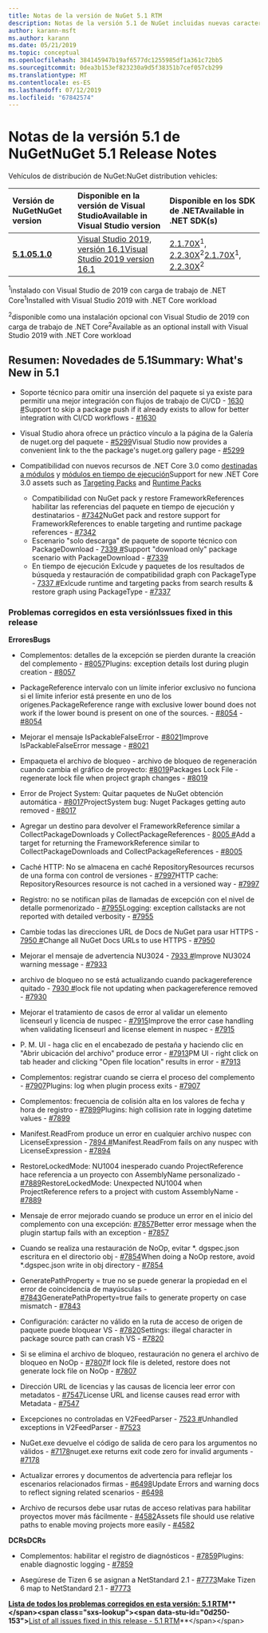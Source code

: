 ```yaml
---
title: Notas de la versión de NuGet 5.1 RTM
description: Notas de la versión 5.1 de NuGet incluidas nuevas características, correcciones de errores y dcr.
author: karann-msft
ms.author: karann
ms.date: 05/21/2019
ms.topic: conceptual
ms.openlocfilehash: 384145947b19af6577dc1255985df1a361c72bb5
ms.sourcegitcommit: 0dea3b153ef823230a9d5f38351b7cef057cb299
ms.translationtype: MT
ms.contentlocale: es-ES
ms.lasthandoff: 07/12/2019
ms.locfileid: "67842574"
---
```

# <a name="nuget-51-release-notes"></a><span data-ttu-id="0d250-103">Notas de la versión 5.1 de NuGet</span><span class="sxs-lookup"><span data-stu-id="0d250-103">NuGet 5.1 Release Notes</span></span>

<span data-ttu-id="0d250-104">Vehículos de distribución de NuGet:</span><span class="sxs-lookup"><span data-stu-id="0d250-104">NuGet distribution vehicles:</span></span>

| <span data-ttu-id="0d250-105">Versión de NuGet</span><span class="sxs-lookup"><span data-stu-id="0d250-105">NuGet version</span></span> | <span data-ttu-id="0d250-106">Disponible en la versión de Visual Studio</span><span class="sxs-lookup"><span data-stu-id="0d250-106">Available in Visual Studio version</span></span>| <span data-ttu-id="0d250-107">Disponible en los SDK de .NET</span><span class="sxs-lookup"><span data-stu-id="0d250-107">Available in .NET SDK(s)</span></span>|
|:---|:---|:---|
| [<span data-ttu-id="0d250-108">**5.1.0**</span><span class="sxs-lookup"><span data-stu-id="0d250-108">**5.1.0**</span></span>](https://nuget.org/downloads) | [<span data-ttu-id="0d250-109">Visual Studio 2019, versión 16.1</span><span class="sxs-lookup"><span data-stu-id="0d250-109">Visual Studio 2019 version 16.1</span></span>](https://visualstudio.microsoft.com/downloads/) | <span data-ttu-id="0d250-110">[2.1.70X](https://dotnet.microsoft.com/download/dotnet-core/2.1)<sup>1</sup>, [2.2.30X](https://dotnet.microsoft.com/download/dotnet-core/2.2)<sup>2</sup></span><span class="sxs-lookup"><span data-stu-id="0d250-110">[2.1.70X](https://dotnet.microsoft.com/download/dotnet-core/2.1)<sup>1</sup>, [2.2.30X](https://dotnet.microsoft.com/download/dotnet-core/2.2)<sup>2</sup></span></span> |

<span data-ttu-id="0d250-111"><sup>1</sup>instalado con Visual Studio de 2019 con carga de trabajo de .NET Core</span><span class="sxs-lookup"><span data-stu-id="0d250-111"><sup>1</sup>Installed with Visual Studio 2019 with .NET Core workload</span></span> 

<span data-ttu-id="0d250-112"><sup>2</sup>disponible como una instalación opcional con Visual Studio de 2019 con carga de trabajo de .NET Core</span><span class="sxs-lookup"><span data-stu-id="0d250-112"><sup>2</sup>Available as an optional install with Visual Studio 2019 with .NET Core workload</span></span>

## <a name="summary-whats-new-in-51"></a><span data-ttu-id="0d250-113">Resumen: Novedades de 5.1</span><span class="sxs-lookup"><span data-stu-id="0d250-113">Summary: What's New in 5.1</span></span>

* <span data-ttu-id="0d250-114">Soporte técnico para omitir una inserción del paquete si ya existe para permitir una mejor integración con flujos de trabajo de CI/CD - [1630 #](https://github.com/NuGet/Home/issues/1630#issuecomment-483461100)</span><span class="sxs-lookup"><span data-stu-id="0d250-114">Support to skip a package push if it already exists to allow for better integration with CI/CD workflows - [#1630](https://github.com/NuGet/Home/issues/1630#issuecomment-483461100)</span></span>

* <span data-ttu-id="0d250-115">Visual Studio ahora ofrece un práctico vínculo a la página de la Galería de nuget.org del paquete - [#5299](https://github.com/NuGet/Home/issues/5299#issuecomment-494458510)</span><span class="sxs-lookup"><span data-stu-id="0d250-115">Visual Studio now provides a convenient link to the the package's nuget.org gallery page - [#5299](https://github.com/NuGet/Home/issues/5299#issuecomment-494458510)</span></span>

* <span data-ttu-id="0d250-116">Compatibilidad con nuevos recursos de .NET Core 3.0 como [destinadas a módulos](https://github.com/dotnet/cli/issues/10006) y [módulos en tiempo de ejecución](https://github.com/dotnet/cli/issues/10007)</span><span class="sxs-lookup"><span data-stu-id="0d250-116">Support for new .NET Core 3.0 assets such as [Targeting Packs](https://github.com/dotnet/cli/issues/10006) and [Runtime Packs](https://github.com/dotnet/cli/issues/10007)</span></span>
  * <span data-ttu-id="0d250-117">Compatibilidad con NuGet pack y restore FrameworkReferences habilitar las referencias del paquete en tiempo de ejecución y destinatarios - [#7342](https://github.com/NuGet/Home/issues/7342)</span><span class="sxs-lookup"><span data-stu-id="0d250-117">NuGet pack and restore support for FrameworkReferences to enable targeting and runtime package references - [#7342](https://github.com/NuGet/Home/issues/7342)</span></span>
  * <span data-ttu-id="0d250-118">Escenario "solo descarga" de paquete de soporte técnico con PackageDownload - [7339 #](https://github.com/NuGet/Home/issues/7339)</span><span class="sxs-lookup"><span data-stu-id="0d250-118">Support "download only" package scenario with PackageDownload - [#7339](https://github.com/NuGet/Home/issues/7339)</span></span>
  * <span data-ttu-id="0d250-119">En tiempo de ejecución Exlcude y paquetes de los resultados de búsqueda y restauración de compatibilidad graph con PackageType - [7337 #](https://github.com/NuGet/Home/issues/7337)</span><span class="sxs-lookup"><span data-stu-id="0d250-119">Exlcude runtime and targeting packs from search results & restore graph using PackageType - [#7337](https://github.com/NuGet/Home/issues/7337)</span></span>

### <a name="issues-fixed-in-this-release"></a><span data-ttu-id="0d250-120">Problemas corregidos en esta versión</span><span class="sxs-lookup"><span data-stu-id="0d250-120">Issues fixed in this release</span></span>

<span data-ttu-id="0d250-121">**Errores**</span><span class="sxs-lookup"><span data-stu-id="0d250-121">**Bugs**</span></span>

* <span data-ttu-id="0d250-122">Complementos: detalles de la excepción se pierden durante la creación del complemento - [#8057](https://github.com/NuGet/Home/issues/8057)</span><span class="sxs-lookup"><span data-stu-id="0d250-122">Plugins:  exception details lost during plugin creation - [#8057](https://github.com/NuGet/Home/issues/8057)</span></span>

* <span data-ttu-id="0d250-123">PackageReference intervalo con un límite inferior exclusivo no funciona si el límite inferior está presente en uno de los orígenes.</span><span class="sxs-lookup"><span data-stu-id="0d250-123">PackageReference range with exclusive lower bound does not work if the lower bound is present on one of the sources.</span></span><span data-ttu-id="0d250-124"> - [#8054](https://github.com/NuGet/Home/issues/8054)</span><span class="sxs-lookup"><span data-stu-id="0d250-124"> - [#8054](https://github.com/NuGet/Home/issues/8054)</span></span>

* <span data-ttu-id="0d250-125">Mejorar el mensaje IsPackableFalseError - [#8021](https://github.com/NuGet/Home/issues/8021)</span><span class="sxs-lookup"><span data-stu-id="0d250-125">Improve IsPackableFalseError message - [#8021](https://github.com/NuGet/Home/issues/8021)</span></span>

* <span data-ttu-id="0d250-126">Empaqueta el archivo de bloqueo - archivo de bloqueo de regeneración cuando cambia el gráfico de proyecto: [#8019](https://github.com/NuGet/Home/issues/8019)</span><span class="sxs-lookup"><span data-stu-id="0d250-126">Packages Lock File - regenerate lock file when project graph changes - [#8019](https://github.com/NuGet/Home/issues/8019)</span></span>

* <span data-ttu-id="0d250-127">Error de Project System: Quitar paquetes de NuGet obtención automática - [#8017](https://github.com/NuGet/Home/issues/8017)</span><span class="sxs-lookup"><span data-stu-id="0d250-127">ProjectSystem bug: Nuget Packages getting auto removed - [#8017](https://github.com/NuGet/Home/issues/8017)</span></span>

* <span data-ttu-id="0d250-128">Agregar un destino para devolver el FrameworkReference similar a CollectPackageDownloads y CollectPackageReferences - [8005 #](https://github.com/NuGet/Home/issues/8005)</span><span class="sxs-lookup"><span data-stu-id="0d250-128">Add a target for returning the FrameworkReference similar to CollectPackageDownloads and CollectPackageReferences - [#8005](https://github.com/NuGet/Home/issues/8005)</span></span>

* <span data-ttu-id="0d250-129">Caché HTTP:  No se almacena en caché RepositoryResources recursos de una forma con control de versiones - [#7997](https://github.com/NuGet/Home/issues/7997)</span><span class="sxs-lookup"><span data-stu-id="0d250-129">HTTP cache:  RepositoryResources resource is not cached in a versioned way - [#7997](https://github.com/NuGet/Home/issues/7997)</span></span>

* <span data-ttu-id="0d250-130">Registro: no se notifican pilas de llamadas de excepción con el nivel de detalle pormenorizado - [#7955](https://github.com/NuGet/Home/issues/7955)</span><span class="sxs-lookup"><span data-stu-id="0d250-130">Logging:  exception callstacks are not reported with detailed verbosity - [#7955](https://github.com/NuGet/Home/issues/7955)</span></span>

* <span data-ttu-id="0d250-131">Cambie todas las direcciones URL de Docs de NuGet para usar HTTPS - [7950 #](https://github.com/NuGet/Home/issues/7950)</span><span class="sxs-lookup"><span data-stu-id="0d250-131">Change all NuGet Docs URLs to use HTTPS - [#7950](https://github.com/NuGet/Home/issues/7950)</span></span>

* <span data-ttu-id="0d250-132">Mejorar el mensaje de advertencia NU3024 - [7933 #](https://github.com/NuGet/Home/issues/7933)</span><span class="sxs-lookup"><span data-stu-id="0d250-132">Improve NU3024 warning message - [#7933](https://github.com/NuGet/Home/issues/7933)</span></span>

* <span data-ttu-id="0d250-133">archivo de bloqueo no se está actualizando cuando packagereference quitado - [7930 #](https://github.com/NuGet/Home/issues/7930)</span><span class="sxs-lookup"><span data-stu-id="0d250-133">lock file not updating when packagereference removed - [#7930](https://github.com/NuGet/Home/issues/7930)</span></span>

* <span data-ttu-id="0d250-134">Mejorar el tratamiento de casos de error al validar un elemento licenseurl y licencia de nuspec - [#7915](https://github.com/NuGet/Home/issues/7915)</span><span class="sxs-lookup"><span data-stu-id="0d250-134">Improve the error case handling when validating licenseurl and license element in nuspec - [#7915](https://github.com/NuGet/Home/issues/7915)</span></span>

* <span data-ttu-id="0d250-135">P. M. UI - haga clic en el encabezado de pestaña y haciendo clic en "Abrir ubicación del archivo" produce error - [#7913](https://github.com/NuGet/Home/issues/7913)</span><span class="sxs-lookup"><span data-stu-id="0d250-135">PM UI - right click on tab header and clicking "Open file location" results in error - [#7913](https://github.com/NuGet/Home/issues/7913)</span></span>

* <span data-ttu-id="0d250-136">Complementos: registrar cuando se cierra el proceso del complemento - [#7907](https://github.com/NuGet/Home/issues/7907)</span><span class="sxs-lookup"><span data-stu-id="0d250-136">Plugins:  log when plugin process exits - [#7907](https://github.com/NuGet/Home/issues/7907)</span></span>

* <span data-ttu-id="0d250-137">Complementos: frecuencia de colisión alta en los valores de fecha y hora de registro - [#7899](https://github.com/NuGet/Home/issues/7899)</span><span class="sxs-lookup"><span data-stu-id="0d250-137">Plugins:  high collision rate in logging datetime values - [#7899](https://github.com/NuGet/Home/issues/7899)</span></span>

* <span data-ttu-id="0d250-138">Manifest.ReadFrom produce un error en cualquier archivo nuspec con LicenseExpression - [7894 #](https://github.com/NuGet/Home/issues/7894)</span><span class="sxs-lookup"><span data-stu-id="0d250-138">Manifest.ReadFrom fails on any nuspec with LicenseExpression - [#7894](https://github.com/NuGet/Home/issues/7894)</span></span>

* <span data-ttu-id="0d250-139">RestoreLockedMode: NU1004 inesperado cuando ProjectReference hace referencia a un proyecto con AssemblyName personalizado - [#7889](https://github.com/NuGet/Home/issues/7889)</span><span class="sxs-lookup"><span data-stu-id="0d250-139">RestoreLockedMode: Unexpected NU1004 when ProjectReference refers to a project with custom AssemblyName - [#7889](https://github.com/NuGet/Home/issues/7889)</span></span>

* <span data-ttu-id="0d250-140">Mensaje de error mejorado cuando se produce un error en el inicio del complemento con una excepción: [#7857](https://github.com/NuGet/Home/issues/7857)</span><span class="sxs-lookup"><span data-stu-id="0d250-140">Better error message when the plugin startup fails with an exception - [#7857](https://github.com/NuGet/Home/issues/7857)</span></span>

* <span data-ttu-id="0d250-141">Cuando se realiza una restauración de NoOp, evitar \*. dgspec.json escritura en el directorio obj - [#7854](https://github.com/NuGet/Home/issues/7854)</span><span class="sxs-lookup"><span data-stu-id="0d250-141">When doing a NoOp restore, avoid \*.dgspec.json write in obj directory - [#7854](https://github.com/NuGet/Home/issues/7854)</span></span>

* <span data-ttu-id="0d250-142">GeneratePathProperty = true no se puede generar la propiedad en el error de coincidencia de mayúsculas - [#7843](https://github.com/NuGet/Home/issues/7843)</span><span class="sxs-lookup"><span data-stu-id="0d250-142">GeneratePathProperty=true fails to generate property on case mismatch - [#7843](https://github.com/NuGet/Home/issues/7843)</span></span>

* <span data-ttu-id="0d250-143">Configuración: carácter no válido en la ruta de acceso de origen de paquete puede bloquear VS - [#7820](https://github.com/NuGet/Home/issues/7820)</span><span class="sxs-lookup"><span data-stu-id="0d250-143">Settings:  illegal character in package source path can crash VS - [#7820](https://github.com/NuGet/Home/issues/7820)</span></span>

* <span data-ttu-id="0d250-144">Si se elimina el archivo de bloqueo, restauración no genera el archivo de bloqueo en NoOp - [#7807](https://github.com/NuGet/Home/issues/7807)</span><span class="sxs-lookup"><span data-stu-id="0d250-144">If lock file is deleted, restore does not generate lock file on NoOp  - [#7807](https://github.com/NuGet/Home/issues/7807)</span></span>

* <span data-ttu-id="0d250-145">Dirección URL de licencias y las causas de licencia leer error con metadatos - [#7547](https://github.com/NuGet/Home/issues/7547)</span><span class="sxs-lookup"><span data-stu-id="0d250-145">License URL and license causes read error with Metadata - [#7547](https://github.com/NuGet/Home/issues/7547)</span></span>

* <span data-ttu-id="0d250-146">Excepciones no controladas en V2FeedParser - [7523 #](https://github.com/NuGet/Home/issues/7523)</span><span class="sxs-lookup"><span data-stu-id="0d250-146">Unhandled exceptions in V2FeedParser - [#7523](https://github.com/NuGet/Home/issues/7523)</span></span>

* <span data-ttu-id="0d250-147">NuGet.exe devuelve el código de salida de cero para los argumentos no válidos - [#7178](https://github.com/NuGet/Home/issues/7178)</span><span class="sxs-lookup"><span data-stu-id="0d250-147">nuget.exe returns exit code zero for invalid arguments - [#7178](https://github.com/NuGet/Home/issues/7178)</span></span>

* <span data-ttu-id="0d250-148">Actualizar errores y documentos de advertencia para reflejar los escenarios relacionados firmas - [#6498](https://github.com/NuGet/Home/issues/6498)</span><span class="sxs-lookup"><span data-stu-id="0d250-148">Update Errors and warning docs to reflect signing related scenarios - [#6498](https://github.com/NuGet/Home/issues/6498)</span></span>

* <span data-ttu-id="0d250-149">Archivo de recursos debe usar rutas de acceso relativas para habilitar proyectos mover más fácilmente - [#4582](https://github.com/NuGet/Home/issues/4582)</span><span class="sxs-lookup"><span data-stu-id="0d250-149">Assets file should use relative paths to enable moving projects more easily - [#4582](https://github.com/NuGet/Home/issues/4582)</span></span>

<span data-ttu-id="0d250-150">**DCRs**</span><span class="sxs-lookup"><span data-stu-id="0d250-150">**DCRs**</span></span>

* <span data-ttu-id="0d250-151">Complementos: habilitar el registro de diagnósticos - [#7859](https://github.com/NuGet/Home/issues/7859)</span><span class="sxs-lookup"><span data-stu-id="0d250-151">Plugins:  enable diagnostic logging - [#7859](https://github.com/NuGet/Home/issues/7859)</span></span>

* <span data-ttu-id="0d250-152">Asegúrese de Tizen 6 se asignan a NetStandard 2.1 - [#7773](https://github.com/NuGet/Home/issues/7773)</span><span class="sxs-lookup"><span data-stu-id="0d250-152">Make Tizen 6 map to NetStandard 2.1 - [#7773](https://github.com/NuGet/Home/issues/7773)</span></span>

<span data-ttu-id="0d250-153">**[Lista de todos los problemas corregidos en esta versión: 5.1 RTM](https://github.com/nuget/home/issues?q=is%3Aissue+is%3Aclosed+milestone%3A%225.1")**</span><span class="sxs-lookup"><span data-stu-id="0d250-153">**[List of all issues fixed in this release - 5.1 RTM](https://github.com/nuget/home/issues?q=is%3Aissue+is%3Aclosed+milestone%3A%225.1")**</span></span>
